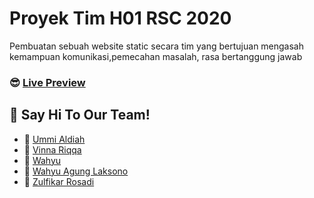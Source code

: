 # Proyek Tim H01 RSC 2020
Pembuatan sebuah website static secara tim yang bertujuan mengasah kemampuan komunikasi,pemecahan masalah, rasa bertanggung jawab

### :sunglasses: [Live Preview](https://zulfikar31.github.io/proyek-tim-H01-rsc/)

## :wave: Say Hi To Our Team!
* :girl: [Ummi Aldiah](https://instagram.com/aldyh22)
* :girl: [Vinna Riqqa](https://instagram.com/nyctophill_)
* :boy: [Wahyu](https://instagram.com/ikhwankendari_)
* :boy: [Wahyu Agung Laksono](https://instagram.com/wahy.all)
* :boy: [Zulfikar Rosadi](https://instagram.com/zulfikar_rosadi31)
